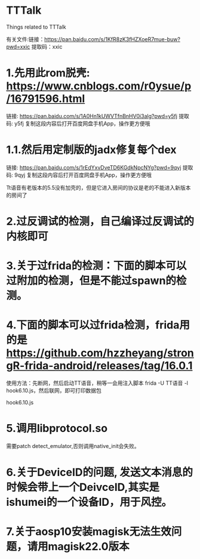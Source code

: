 # TTTalk
Things related to TTTalk

有关文件:链接：https://pan.baidu.com/s/1KfR8zK3fHZXoeR7mue-buw?pwd=xxic 
提取码：xxic 

# 1.先用此rom脱壳: https://www.cnblogs.com/r0ysue/p/16791596.html 

链接: https://pan.baidu.com/s/1A0Hn1kUWVTfnBnHV0i3alg?pwd=y5fj 提取码: y5fj 复制这段内容后打开百度网盘手机App，操作更方便哦 

 

# 1.1.然后用定制版的jadx修复每个dex 

链接: https://pan.baidu.com/s/1rEdYxvDveTD6KGdkNpcNYg?pwd=9qyj 提取码: 9qyj 复制这段内容后打开百度网盘手机App，操作更方便哦 

 

Tt语音有老版本的5.5没有加壳的，但是它进入房间的协议是老的不能进入新版本的房间了 

 

# 2.过反调试的检测，自己编译过反调试的内核即可

# 3.关于过frida的检测：下面的脚本可以过附加的检测，但是不能过spawn的检测。 


 

# 4.下面的脚本可以过frida检测，frida用的是 https://github.com/hzzheyang/strongR-frida-android/releases/tag/16.0.1 

使用方法：先断网，然后启动TT语音，稍等一会用注入脚本 frida -U TT语音 -l hook6.10.js，然后联网，即可打印数据包 

hook6.10.js
 

# 5.调用libprotocol.so 

 需要patch detect_emulator,否则调用native_init会失败。 

 

# 6.关于DeviceID的问题, 发送文本消息的时候会带上一个DeivceID,其实是ishumei的一个设备ID，用于风控。 

 

# 7.关于aosp10安装magisk无法生效问题，请用magisk22.0版本 